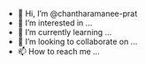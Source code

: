 - 👋 Hi, I’m @chantharamanee-prat
- 👀 I’m interested in ...
- 🌱 I’m currently learning ...
- 💞️ I’m looking to collaborate on ...
- 📫 How to reach me ...

<!---
chantharamanee-prat/chantharamanee-prat is a ✨ special ✨ repository because its `README.md` (this file) appears on your GitHub profile.
You can click the Preview link to take a look at your changes.
--->
